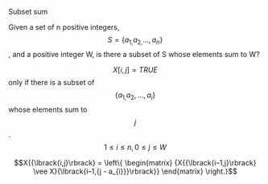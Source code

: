 Subset sum

Given a set of n positive integers,
$${S = \{}a_{1,}a_{2,}\ldots,a_{n}\}$$, and a positive integer W, is
there a subset of S whose elements sum to W?

$$X{{\lbrack{i,j}\rbrack} = \mathit{TRUE}}$$ only if there is a subset
of $${\{ a_{1,}a_{2}}{,\ldots,a_{i}\}}$$ whose elements sum to $$j$$.
$${{1 \leq i} \leq n},{{0 \leq j} \leq W}$$

$$X{{\lbrack{i,j}\rbrack} = \left\{ \begin{matrix}
{X{{\lbrack{i–1,j}\rbrack} \vee X}{\lbrack{i–1,{j - a_{i}}}\rbrack}}
\end{matrix} \right.}$$
